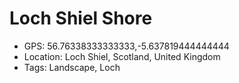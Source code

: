 # Loch Shiel Shore

- GPS: 56.76338333333333,-5.637819444444444
- Location: Loch Shiel, Scotland, United Kingdom
- Tags: Landscape, Loch
